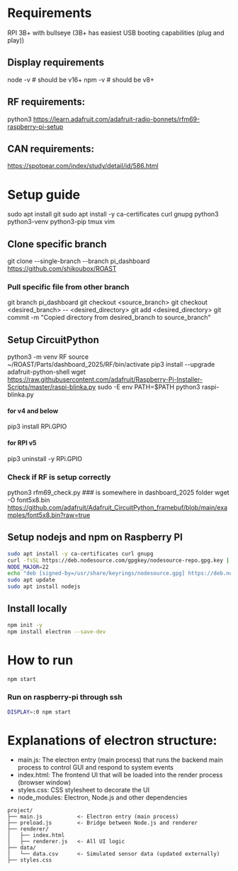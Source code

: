 # Requirements
RPI 3B+ with bullseye
    (3B+ has easiest USB booting capabilities (plug and play))

## Display requirements
node -v # should be v16+
npm -v  # should be v8+

## RF requirements:
python3
https://learn.adafruit.com/adafruit-radio-bonnets/rfm69-raspberry-pi-setup

## CAN requirements:
https://spotpear.com/index/study/detail/id/586.html

# Setup guide
sudo apt install git 
sudo apt install -y ca-certificates curl gnupg python3 python3-venv python3-pip tmux vim

## Clone specific branch
git clone --single-branch --branch pi_dashboard https://github.com/shikoubox/ROAST
### Pull specific file from other branch
git branch pi_dashboard
git checkout <source_branch>
git checkout <desired_branch> -- <desired_directory>
git add <desired_directory>
git commit -m "Copied directory from desired_branch to source_branch"

## Setup CircuitPython
python3 -m venv RF
source ~/ROAST/Parts/dashboard_2025/RF/bin/activate
pip3 install --upgrade adafruit-python-shell
wget https://raw.githubusercontent.com/adafruit/Raspberry-Pi-Installer-Scripts/master/raspi-blinka.py
sudo -E env PATH=$PATH python3 raspi-blinka.py
#### for v4 and below
pip3 install RPi.GPIO
#### for RPI v5
pip3 uninstall -y RPi.GPIO

### Check if RF is setup correctly
python3 rfm69_check.py ### is somewhere in dashboard_2025 folder
wget -O font5x8.bin https://github.com/adafruit/Adafruit_CircuitPython_framebuf/blob/main/examples/font5x8.bin?raw=true


## Setup nodejs and npm on Raspberry PI
```bash
sudo apt install -y ca-certificates curl gnupg
curl -fsSL https://deb.nodesource.com/gpgkey/nodesource-repo.gpg.key | sudo gpg --dearmor -o /usr/share/keyrings/nodesource.gpg
NODE_MAJOR=22
echo "deb [signed-by=/usr/share/keyrings/nodesource.gpg] https://deb.nodesource.com/node_$NODE_MAJOR.x nodistro main" | sudo tee /etc/apt/sources.list.d/nodesource.list
sudo apt update
sudo apt install nodejs
```

## Install locally
```bash
npm init -y
npm install electron --save-dev
```
# How to run
```bash
npm start
```
### Run on raspberry-pi through ssh
```bash
DISPLAY=:0 npm start
```

# Explanations of electron structure:
* main.js: The electron entry (main process) that runs the backend main process to control GUI and respond to system events
* index.html: The frontend UI that will be loaded into the render process (browser window)
* styles.css: CSS stylesheet to decorate the UI
* node_modules: Electron, Node.js and other dependencies

```
project/
├── main.js           <- Electron entry (main process)
├── preload.js        <- Bridge between Node.js and renderer
├── renderer/
│   ├── index.html
│   ├── renderer.js   <- All UI logic
├── data/
│   └── data.csv      <- Simulated sensor data (updated externally)
├── styles.css
```
```bash
